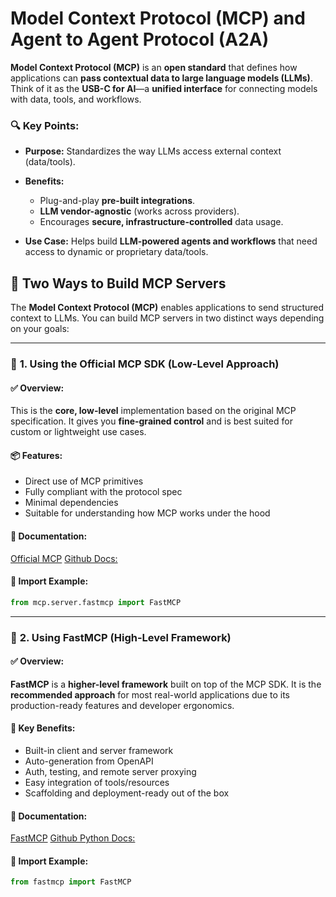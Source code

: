 # Model Context Protocol (MCP) and Agent to Agent Protocol (A2A)


**Model Context Protocol (MCP)** is an **open standard** that defines how applications can **pass contextual data to large language models (LLMs)**. Think of it as the **USB-C for AI**—a **unified interface** for connecting models with data, tools, and workflows.

### 🔍 Key Points:

* **Purpose:** Standardizes the way LLMs access external context (data/tools).
* **Benefits:**

  * Plug-and-play **pre-built integrations**.
  * **LLM vendor-agnostic** (works across providers).
  * Encourages **secure, infrastructure-controlled** data usage.
* **Use Case:** Helps build **LLM-powered agents and workflows** that need access to dynamic or proprietary data/tools.


## 🧠 Two Ways to Build MCP Servers

The **Model Context Protocol (MCP)** enables applications to send structured context to LLMs. You can build MCP servers in two distinct ways depending on your goals:

---

### 🔹 **1. Using the Official MCP SDK (Low-Level Approach)**

#### ✅ Overview:

This is the **core, low-level** implementation based on the original MCP specification. It gives you **fine-grained control** and is best suited for custom or lightweight use cases.

#### 📦 Features:

* Direct use of MCP primitives
* Fully compliant with the protocol spec
* Minimal dependencies
* Suitable for understanding how MCP works under the hood

#### 📄 Documentation:

[Official MCP](https://mcp.openai.com/docs)
[Github Docs:](https://github.com/jlowin/fastmcp)

#### 🧪 Import Example:

```python
from mcp.server.fastmcp import FastMCP
```

---

### 🔸 **2. Using FastMCP (High-Level Framework)**

#### ✅ Overview:

**FastMCP** is a **higher-level framework** built on top of the MCP SDK. It is the **recommended approach** for most real-world applications due to its production-ready features and developer ergonomics.

#### 🚀 Key Benefits:

* Built-in client and server framework
* Auto-generation from OpenAPI
* Auth, testing, and remote server proxying
* Easy integration of tools/resources
* Scaffolding and deployment-ready out of the box

#### 📄 Documentation:

[FastMCP](https://modelcontextprotocol.io/introduction)
[Github Python Docs:](https://github.com/modelcontextprotocol/python-sdk)

#### 🧪 Import Example:

```python
from fastmcp import FastMCP
```



